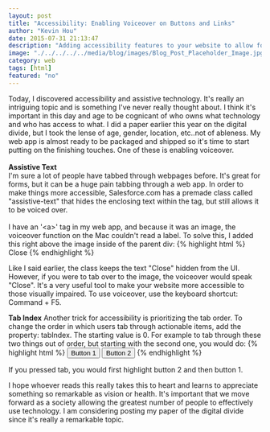 ```yaml
---
layout: post
title: "Accessibility: Enabling Voiceover on Buttons and Links"
author: "Kevin Hou"
date: 2015-07-31 21:13:47
description: "Adding accessibility features to your website to allow for a wider audience."
image: "./../../../../media/blog/images/Blog_Post_Placeholder_Image.jpg"
category: web
tags: [html]
featured: "no"
---
```

Today, I discovered accessibility and assistive technology. It's really an intriguing topic and is something I've never really thought about. I think it's important in this day and age to be cognicant of who owns what technology and who has access to what. I did a paper earlier this year on the digital divide, but I took the lense of age, gender, location, etc..not of ableness. My web app is almost ready to be packaged and shipped so it's time to start putting on the finishing touches. One of these is enabling voiceover.
<br />
<br />
<b>Assistive Text</b>
<br />
I'm sure a lot of people have tabbed through webpages before. It's great for forms, but it can be a huge pain tabbing through a web app. In order to make things more accessible, Salesforce.com has a premade class called "assistive-text" that hides the enclosing text within the tag, but still allows it to be voiced over.
<br />
<br />
I have an '\<a>' tag in my web app, and because it was an image, the voiceover function on the Mac couldn't read a label. To solve this, I added this right above the image inside of the parent div:
{% highlight html %}
<span className="assistive-text">Close</span>
{% endhighlight %}

Like I said earlier, the class keeps the text "Close" hidden from the UI. However, if you were to tab over to the image, the voiceover would speak "Close". It's a very useful tool to make your website more accessible to those visually impaired. To use voiceover, use the keyboard shortcut: Command + F5.

<b>Tab Index</b>
Another trick for accessibility is prioritizing the tab order. To change the order in which users tab through actionable items, add the property: tabIndex. The starting value is 0. For example to tab through these two things out of order, but starting with the second one, you would do:
{% highlight html %}
<button tabIndex=1>Button 1</button>
<button tabIndex=0>Button 2</button>
{% endhighlight %}

If you pressed tab, you would first highlight button 2 and then button 1.



I hope whoever reads this really takes this to heart and learns to appreciate something so remarkable as vision or health. It's important that we move forward as a society allowing the greatest number of people to effectively use technology. I am considering posting my paper of the digital divide since it's really a remarkable topic.

